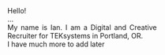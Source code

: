 <body>
<style>
p {
    text-align:justify;
    margin: 0 20%;
}
p.neat-word {
    text-align: center;
    font-size:30px;
    color: blue;
    text-transform:uppercase;
}
</style>
<p> Hello! </p>
<p>...</p> 
<p>My name is Ian. I am a Digital and Creative Recruiter for TEKsystems in Portland, OR. </p>
<p> I have much more to add later</p>
</body>
